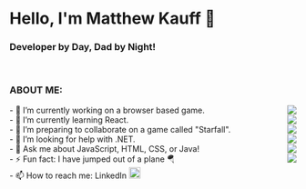# Hello, I'm Matthew Kauff 👋
### Developer by Day, Dad by Night!

<br>

 <h3>ABOUT ME:</h3> 
  - 🔭 I’m currently working on a browser based game. <img src="https://skillicons.dev/icons?i=html,css,js" align="right"/>
  <br>
  - 🌱 I’m currently learning React.    <img src="https://skillicons.dev/icons?i=jquery,react,redux" align="right"/>
  <br>
  - 👯 I’m preparing to collaborate on a game called "Starfall". <img src="https://skillicons.dev/icons?i=java,spring,mysql" align="right"/>
  <br>
  - 🤔 I’m looking for help with .NET. <img src="https://skillicons.dev/icons?i=tailwind,bootstrap,sass" align="right"/>
  <br>
  - 💬 Ask me about JavaScript, HTML, CSS, or Java! <img src="https://skillicons.dev/icons?i=idea,vscode,eclipse" align="right"/>
  <br>
  - ⚡ Fun fact: I have jumped out of a plane 🪂 <img src="https://skillicons.dev/icons?i=gcp,git,azure" align="right"/>
  <br>
  - 📫 How to reach me: LinkedIn <a href="https://www.linkedin.com/in/matthew-kauff/" target="blank"><img src="https://skillicons.dev/icons?i=linkedin" alt="https://www.linkedin.com/in/matthew-kauff/" height="20" width="20"/></a>
